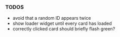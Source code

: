 ### TODOS

- avoid that a random ID appears twice
- show loader widget until every card has loaded
- correctly clicked card should briefly flash green?
